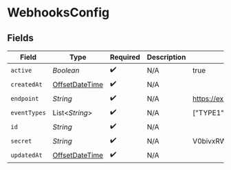 # WebhooksConfig


## Fields

| Field                                                                                     | Type                                                                                      | Required                                                                                  | Description                                                                               | Example                                                                                   |
| ----------------------------------------------------------------------------------------- | ----------------------------------------------------------------------------------------- | ----------------------------------------------------------------------------------------- | ----------------------------------------------------------------------------------------- | ----------------------------------------------------------------------------------------- |
| `active`                                                                                  | *Boolean*                                                                                 | :heavy_check_mark:                                                                        | N/A                                                                                       | true                                                                                      |
| `createdAt`                                                                               | [OffsetDateTime](https://docs.oracle.com/javase/8/docs/api/java/time/OffsetDateTime.html) | :heavy_check_mark:                                                                        | N/A                                                                                       |                                                                                           |
| `endpoint`                                                                                | *String*                                                                                  | :heavy_check_mark:                                                                        | N/A                                                                                       | https://example.com                                                                       |
| `eventTypes`                                                                              | List<*String*>                                                                            | :heavy_check_mark:                                                                        | N/A                                                                                       | ["TYPE1","TYPE2"]                                                                         |
| `id`                                                                                      | *String*                                                                                  | :heavy_check_mark:                                                                        | N/A                                                                                       |                                                                                           |
| `secret`                                                                                  | *String*                                                                                  | :heavy_check_mark:                                                                        | N/A                                                                                       | V0bivxRWveaoz08afqjU6Ko/jwO0Cb+3                                                          |
| `updatedAt`                                                                               | [OffsetDateTime](https://docs.oracle.com/javase/8/docs/api/java/time/OffsetDateTime.html) | :heavy_check_mark:                                                                        | N/A                                                                                       |                                                                                           |